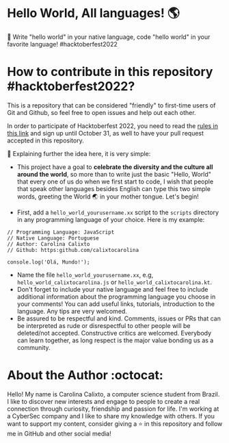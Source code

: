# Hello World, All languages! :earth_americas:

:pushpin: Write "hello world" in your native language, code "hello world" in your favorite language! #hacktoberfest2022

# How to contribute in this repository #hacktoberfest2022?

This is a repository that can be considered "friendly" to first-time users of Git and Github, so feel free to open issues and help out each other.

In order to participate of Hacktoberfest 2022, you need to read the [rules in this link](https://hacktoberfest.com/) and sign up until October 31, as well to have your pull request accepted in this repository.

:pushpin: Explaining further the idea here, it is very simple:

* This project have a goal to **celebrate the diversity and the culture all around the world**, so more than to write just the basic "Hello, World" that every one of us do when we first start to code, I wish that people that speak other languages besides English can type this two simple words, greeting the World :earth_asia: in your mother tongue. Let's begin!

* First, add a <code>hello_world_yourusername.xx</code> script to the <code>scripts</code> directory in any programming language of your choice. Here is my example:
```
// Programming Language: JavaScript
// Native Language: Portuguese
// Author: Carolina Calixto
// Github: https:github.com/calixtocarolina

console.log('Olá, Mundo!');
```
* Name the file <code>hello_world_yourusername.xx</code>, e.g, <code>hello_world_calixtocarolina.js</code> or <code>hello_world_calixtocarolina.kt</code>.
* Don't forget to include your native language and feel free to include additional information about the programming language you choose in your comments! You can add useful links, tutorials, introduction to the language. Any tips are very welcomed. 
* Be assured to be respectful and kind. Comments, issues or PRs that can be interpreted as rude or disrespectful to other people will be deleted/not accepted. Constructive critics are welcomed. Everybody can learn together, as long respect is the major value bonding us as a community.

# About the Author :octocat:

Hello! My name is Carolina Calixto, a computer science student from Brazil. I like to discover new interests and engage to people to create a real connection through curiosity, friendship and passion for life. I'm working at a CyberSec company and I like to share my knowledge with others. If you want to support my content, consider giving a :star: in this repository and follow me in GitHub and other social media! 


